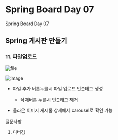 # Spring Board Day 07

 Spring Board Day 07

## Spring 게시판 만들기

### 11. 파일업로드 

![file](C:\Users\김민식\Documents\TIL\OJT\assets\file-1669597871050-2.png)

![image](C:\Users\김민식\Documents\TIL\OJT\assets\image.png)



- 파일 추가 버튼누를시 파일 업로드 인풋태그 생성
  - 삭제버튼 누를시 인풋태그 제거

- 올라온 이미지 게시물 상세에서 carousel로 확인 가능

질문사항

1) 디버깅